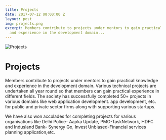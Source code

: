 ```yaml
---
title: Projects
date: 2017-07-12 00:00:00 Z
layout: post
img: projects.png
excerpt: Members contribute to projects under mentors to gain practical knowledge
  and experience in the development domain...
---
```


![Projects]({{site.baseurl}}/images/projects.png)
# Projects
Members contribute to projects under mentors to
gain practical knowledge and experience in the
development domain. Various technical projects are undertaken all year round so that members can gain practical experience in different fields. The society has successfully completed 50+ projects in various domains like web application development. app development, etc. for public and private sector firms along with supporting various startups.

We have also won accolades for completing projects for various organisations like Delhi Police- Aapka Update, PMO-TaskNetwork, HDFC and Indusland Bank- Synergy Go, Invest Unbiased-Financial services planning application,etc.